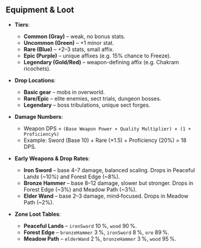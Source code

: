 ## **Equipment & Loot**

* **Tiers**:

  * **Common (Gray)** – weak, no bonus stats.
  * **Uncommon (Green)** – +1 minor stat.
  * **Rare (Blue)** – +2–3 stats, small affix.
  * **Epic (Purple)** – unique affixes (e.g. 15% chance to Freeze).
  * **Legendary (Gold/Red)** – weapon-defining affix (e.g. Chakram ricochets).

* **Drop Locations**:

  * **Basic gear** – mobs in overworld.
  * **Rare/Epic** – elite enemies, sect trials, dungeon bosses.
  * **Legendary** – boss tribulations, unique sect forges.

* **Damage Numbers**:

  * Weapon DPS = `(Base Weapon Power × Quality Multiplier) × (1 + Proficiency%)`
  * Example: Sword (Base 10) + Rare (×1.5) + Proficiency (20%) = 18 DPS.

* **Early Weapons & Drop Rates**:
  * **Iron Sword** – base 4–7 damage, balanced scaling. Drops in Peaceful Lands (~10%) and Forest Edge (~8%).
  * **Bronze Hammer** – base 8–12 damage, slower but stronger. Drops in Forest Edge (~3%) and Meadow Path (~3%).
  * **Elder Wand** – base 2–3 damage, mind‑focused. Drops in Meadow Path (~2%).

* **Zone Loot Tables**:

  * **Peaceful Lands** – `ironSword` 10 %, `wood` 90 %.
  * **Forest Edge** – `bronzeHammer` 3 %, `ironSword` 8 %, `ore` 89 %.
  * **Meadow Path** – `elderWand` 2 %, `bronzeHammer` 3 %, `wood` 95 %.
